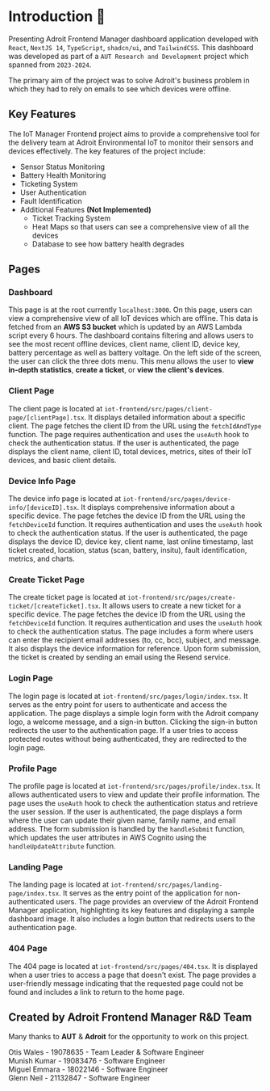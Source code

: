 # Introduction 🎉

Presenting Adroit Frontend Manager dashboard application developed with `React`, `NextJS 14`, `TypeScript`, `shadcn/ui`, and `TailwindCSS`. This dashboard was developed as part of a `AUT Research and Development` project which spanned from `2023-2024`.

The primary aim of the project was to solve Adroit's business problem in which they had to rely on emails to see which devices were offline.

## Key Features

The IoT Manager Frontend project aims to provide a comprehensive tool for the delivery team at Adroit Environmental IoT to monitor their sensors and devices effectively. The key features of the project include:

- Sensor Status Monitoring
- Battery Health Monitoring
- Ticketing System
- User Authentication
- Fault Identification
- Additional Features **(Not Implemented)**
  - Ticket Tracking System
  - Heat Maps so that users can see a comprehensive view of all the devices
  - Database to see how battery health degrades

## Pages

### Dashboard

This page is at the root currently `localhost:3000`. On this page, users can view a comprehensive view of all IoT devices which are offline. This data is fetched from an **AWS S3 bucket** which is updated by an AWS Lambda script every 6 hours. The dashboard contains filtering and allows users to see the most recent offline devices, client name, client ID, device key, battery percentage as well as battery voltage. On the left side of the screen, the user can click the three dots menu. This menu allows the user to **view in-depth statistics**, **create a ticket**, or **view the client's devices**.

### Client Page

The client page is located at `iot-frontend/src/pages/client-page/[clientPage].tsx`. It displays detailed information about a specific client. The page fetches the client ID from the URL using the `fetchIdAndType` function. The page requires authentication and uses the `useAuth` hook to check the authentication status. If the user is authenticated, the page displays the client name, client ID, total devices, metrics, sites of their IoT devices, and basic client details.

### Device Info Page

The device info page is located at `iot-frontend/src/pages/device-info/[deviceID].tsx`. It displays comprehensive information about a specific device. The page fetches the device ID from the URL using the `fetchDeviceId` function. It requires authentication and uses the `useAuth` hook to check the authentication status. If the user is authenticated, the page displays the device ID, device key, client name, last online timestamp, last ticket created, location, status (scan, battery, insitu), fault identification, metrics, and charts.

### Create Ticket Page

The create ticket page is located at `iot-frontend/src/pages/create-ticket/[createTicket].tsx`. It allows users to create a new ticket for a specific device. The page fetches the device ID from the URL using the `fetchDeviceId` function. It requires authentication and uses the `useAuth` hook to check the authentication status. The page includes a form where users can enter the recipient email addresses (to, cc, bcc), subject, and message. It also displays the device information for reference. Upon form submission, the ticket is created by sending an email using the Resend service.

### Login Page

The login page is located at `iot-frontend/src/pages/login/index.tsx`. It serves as the entry point for users to authenticate and access the application. The page displays a simple login form with the Adroit company logo, a welcome message, and a sign-in button. Clicking the sign-in button redirects the user to the authentication page. If a user tries to access protected routes without being authenticated, they are redirected to the login page.

### Profile Page

The profile page is located at `iot-frontend/src/pages/profile/index.tsx`. It allows authenticated users to view and update their profile information. The page uses the `useAuth` hook to check the authentication status and retrieve the user session. If the user is authenticated, the page displays a form where the user can update their given name, family name, and email address. The form submission is handled by the `handleSubmit` function, which updates the user attributes in AWS Cognito using the `handleUpdateAttribute` function.

### Landing Page

The landing page is located at `iot-frontend/src/pages/landing-page/index.tsx`. It serves as the entry point of the application for non-authenticated users. The page provides an overview of the Adroit Frontend Manager application, highlighting its key features and displaying a sample dashboard image. It also includes a login button that redirects users to the authentication page.

### 404 Page

The 404 page is located at `iot-frontend/src/pages/404.tsx`. It is displayed when a user tries to access a page that doesn't exist. The page provides a user-friendly message indicating that the requested page could not be found and includes a link to return to the home page.

## Created by Adroit Frontend Manager R&D Team

Many thanks to **AUT** & **Adroit** for the opportunity to work on this project.

Otis Wales - 19078635 - Team Leader & Software Engineer
<br>
Munish Kumar - 19083476 - Software Engineer
<br>
Miguel Emmara - 18022146 - Software Engineer
<br>
Glenn Neil - 21132847 - Software Engineer

